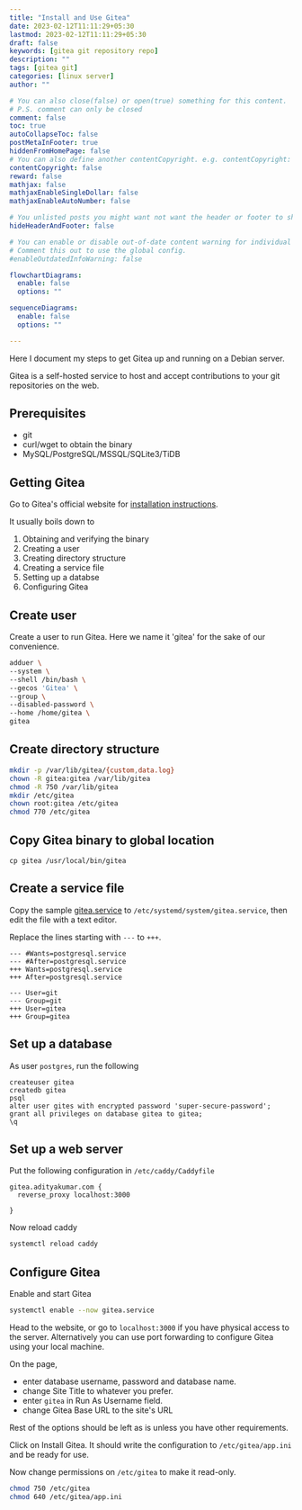 ```yaml
---
title: "Install and Use Gitea"
date: 2023-02-12T11:11:29+05:30
lastmod: 2023-02-12T11:11:29+05:30
draft: false 
keywords: [gitea git repository repo]
description: ""
tags: [gitea git]
categories: [linux server]
author: ""

# You can also close(false) or open(true) something for this content.
# P.S. comment can only be closed
comment: false
toc: true 
autoCollapseToc: false
postMetaInFooter: true 
hiddenFromHomePage: false
# You can also define another contentCopyright. e.g. contentCopyright: "This is another copyright."
contentCopyright: false
reward: false
mathjax: false
mathjaxEnableSingleDollar: false
mathjaxEnableAutoNumber: false

# You unlisted posts you might want not want the header or footer to show
hideHeaderAndFooter: false

# You can enable or disable out-of-date content warning for individual post.
# Comment this out to use the global config.
#enableOutdatedInfoWarning: false

flowchartDiagrams:
  enable: false
  options: ""

sequenceDiagrams: 
  enable: false
  options: ""

---
```

Here I document my steps to get Gitea up and running on a Debian server.
<!--more-->

Gitea is a self-hosted service to host and accept contributions to your git repositories on the web.

## Prerequisites
- git
- curl/wget to obtain the binary
- MySQL/PostgreSQL/MSSQL/SQLite3/TiDB

## Getting Gitea
Go to Gitea's official website for [installation instructions](https://docs.gitea.io/en-us/install-from-binary/). 

It usually boils down to 
1. Obtaining and verifying the binary
2. Creating a user 
3. Creating directory structure
4. Creating a service file
5. Setting up a databse
6. Configuring Gitea

## Create user
Create a user to run Gitea. Here we name it 'gitea' for the sake of our convenience.
```bash
adduer \
--system \
--shell /bin/bash \
--gecos 'Gitea' \
--group \
--disabled-password \
--home /home/gitea \
gitea

```

## Create directory structure
```bash 
mkdir -p /var/lib/gitea/{custom,data.log}
chown -R gitea:gitea /var/lib/gitea
chmod -R 750 /var/lib/gitea
mkdir /etc/gitea
chown root:gitea /etc/gitea
chmod 770 /etc/gitea
```

## Copy Gitea binary to global location
```
cp gitea /usr/local/bin/gitea
```

## Create a service file
Copy the sample [gitea.service](https://github.com/go-gitea/gitea/blob/main/contrib/systemd/gitea.service) to `/etc/systemd/system/gitea.service`, then edit the file with a text editor.

Replace the lines starting with `---` to `+++`.
```
--- #Wants=postgresql.service
--- #After=postgresql.service
+++ Wants=postgresql.service
+++ After=postgresql.service

--- User=git
--- Group=git
+++ User=gitea
+++ Group=gitea 
```

## Set up a database
As user `postgres`, run the following
```
createuser gitea
createdb gitea
psql
alter user gites with encrypted password 'super-secure-password';
grant all privileges on database gitea to gitea;
\q
```

## Set up a web server
Put the following configuration in `/etc/caddy/Caddyfile`
```
gitea.adityakumar.com {
  reverse_proxy localhost:3000

}
```
Now reload caddy
```bash
systemctl reload caddy 
```

## Configure Gitea
Enable and start Gitea
```bash
systemctl enable --now gitea.service 
```

Head to the website, or go to `localhost:3000` if you have physical access to the server. Alternatively you can use port forwarding to configure Gitea using your local machine.

On the page, 
- enter database username, password and database name.
- change Site Title to whatever you prefer. 
- enter `gitea` in Run As Username field.
- change Gitea Base URL to the site's URL

Rest of the options should be left as is unless you have other requirements.

Click on Install Gitea. It should write the configuration to `/etc/gitea/app.ini` and be ready for use.

Now change permissions on `/etc/gitea` to make it read-only.
```bash
chmod 750 /etc/gitea
chmod 640 /etc/gitea/app.ini
```

